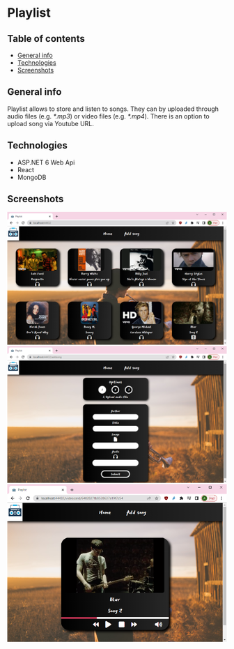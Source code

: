 # Playlist

## Table of contents

- [General info](#general-info)
- [Technologies](#technologies)
- [Screenshots](#screenshots)

## General info

Playlist allows to store and listen to songs. They can by uploaded through audio files (e.g. <i>\*.mp3</i>) or video files (e.g. <i>\*.mp4</i>). There is an option to upload song via Youtube URL.

## Technologies

- ASP.NET 6 Web Api
- React
- MongoDB

## Screenshots

![Main Page Screenshot](./img-README/Playlist.png)
![Add Song Page Screenshot](./img-README/AddSong.png)
![VideoCard Screenshot](./img-README/VideoCard.png)
